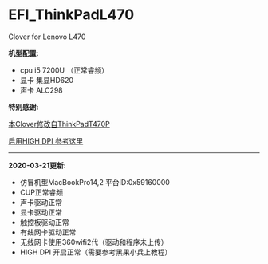# EFI_ThinkPadL470
Clover for Lenovo L470

**机型配置:**
- cpu i5 7200U （正常睿频）
- 显卡 集显HD620
- 声卡 ALC298

**特别感谢:**

[本Clover修改自ThinkPadT470P](https://github.com/lohcve/EFI_T470P)

[启用HIGH DPI 参考这里](https://blog.daliansky.net/Use-HIDPI-to-solve-sleep-wake-up-black-screen,-Huaping-and-connect-the-external-monitor-the-correct-posture.html)

-----------------------
**2020-03-21更新:**
- 仿冒机型MacBookPro14,2 平台ID:0x59160000
- CUP正常睿频
- 声卡驱动正常
- 显卡驱动正常
- 触控板驱动正常
- 有线网卡驱动正常
- 无线网卡使用360wifi2代（驱动和程序未上传）
- HIGH DPI 开启正常（需要参考黑果小兵上教程）
